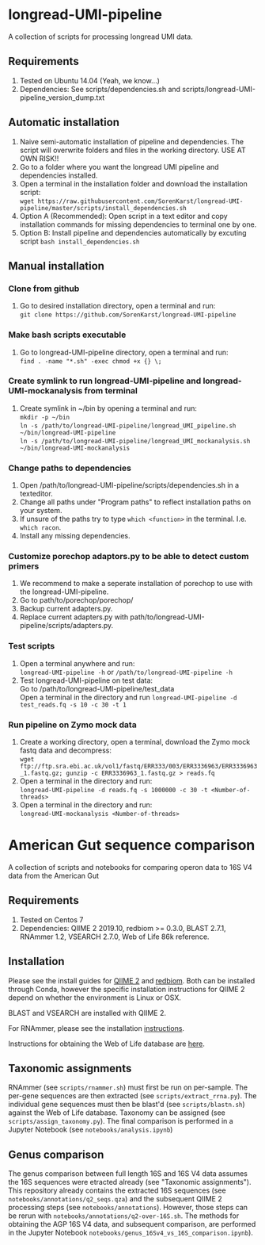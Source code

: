 # longread-UMI-pipeline
A collection of scripts for processing longread UMI data.

## Requirements
1. Tested on Ubuntu 14.04 (Yeah, we know...)
2. Dependencies: See scripts/dependencies.sh and scripts/longread-UMI-pipeline_version_dump.txt

## Automatic installation
1. Naive semi-automatic installation of pipeline and dependencies. The script will overwrite
   folders and files in the working directory. USE AT OWN RISK!!
2. Go to a folder where you want the longread UMI pipeline and dependencies installed.
3. Open a terminal in the installation folder and download the installation script:  
  `wget https://raw.githubusercontent.com/SorenKarst/longread-UMI-pipeline/master/scripts/install_dependencies.sh`
4. Option A (Recommended): Open script in a text editor and copy installation commands for missing dependencies to
   terminal one by one.
4. Option B: Install pipeline and dependencies automatically by excuting script `bash install_dependencies.sh`

## Manual installation

### Clone from github
1. Go to desired installation directory, open a terminal and run:  
   `git clone https://github.com/SorenKarst/longread-UMI-pipeline`

### Make bash scripts executable
1. Go to longread-UMI-pipeline directory, open a terminal and run:  
   `find . -name "*.sh" -exec chmod +x {} \;`

### Create symlink to run longread-UMI-pipeline and longread-UMI-mockanalysis from terminal
1. Create symlink in ~/bin by opening a terminal and run:  
   `mkdir -p ~/bin`  
   `ln -s /path/to/longread-UMI-pipeline/longread_UMI_pipeline.sh ~/bin/longread-UMI-pipeline`  
   `ln -s /path/to/longread-UMI-pipeline/longread_UMI_mockanalysis.sh ~/bin/longread-UMI-mockanalysis`

### Change paths to dependencies
1. Open /path/to/longread-UMI-pipeline/scripts/dependencies.sh in a texteditor.
2. Change all paths under "Program paths" to reflect installation paths on your system.
3. If unsure of the paths try to type `which <function>` in the terminal. I.e. `which racon`.
4. Install any missing dependencies.

### Customize porechop adaptors.py to be able to detect custom primers
1. We recommend to make a seperate installation of porechop to use with the longread-UMI-pipeline.
2. Go to path/to/porechop/porechop/
3. Backup current adapters.py.
4. Replace current adapters.py with path/to/longread-UMI-pipeline/scripts/adapters.py.

### Test scripts
1. Open a terminal anywhere and run:  
  `longread-UMI-pipeline -h` or `/path/to/longread-UMI-pipeline -h`
2. Test longread-UMI-pipeline on test data:  
   Go to /path/to/longread-UMI-pipeline/test_data  
   Open a terminal in the directory and run `longread-UMI-pipeline -d test_reads.fq -s 10 -c 30 -t 1`

### Run pipeline on Zymo mock data
1. Create a working directory, open a terminal, download the Zymo mock fastq data and decompress:  
   `wget ftp://ftp.sra.ebi.ac.uk/vol1/fastq/ERR333/003/ERR3336963/ERR3336963_1.fastq.gz; gunzip -c ERR3336963_1.fastq.gz > reads.fq`  
2. Open a terminal in the directory and run:  
  `longread-UMI-pipeline -d reads.fq -s 1000000 -c 30 -t <Number-of-threads>`
3. Open a terminal in the directory and run:  
  `longread-UMI-mockanalysis <Number-of-threads>` 

# American Gut sequence comparison
A collection of scripts and notebooks for comparing operon data to 16S V4 data from the American Gut

## Requirements

1. Tested on Centos 7
2. Dependencies: QIIME 2 2019.10, redbiom >= 0.3.0, BLAST 2.7.1, RNAmmer 1.2, VSEARCH 2.7.0, Web of Life 86k reference.

## Installation

Please see the install guides for [QIIME 2](https://docs.qiime2.org/2019.10/install/) and [redbiom](https://github.com/biocore/redbiom#client). Both can be installed through Conda, however the specific installation instructions for QIIME 2 depend on whether the environment is Linux or OSX.

BLAST and VSEARCH are installed with QIIME 2.

For RNAmmer, please see the installation [instructions](http://www.cbs.dtu.dk/services/doc/rnammer-1.2.readme).

Instructions for obtaining the Web of Life database are [here](https://biocore.github.io/wol/data/genomes/). 

## Taxonomic assignments

RNAmmer (see `scripts/rnammer.sh`) must first be run on per-sample. The per-gene sequences are then extracted (see `scripts/extract_rrna.py`). The individual gene sequences must then be  blast'd (see `scripts/blastn.sh`) against the Web of Life database. Taxonomy can be assigned (see `scripts/assign_taxonomy.py`). The final comparison is performed in a Jupyter Notebook (see `notebooks/analysis.ipynb`)

## Genus comparison

The genus comparison between full length 16S and 16S V4 data assumes the 16S sequences were etracted already (see "Taxonomic assignments"). This repository already contains the extracted 16S sequences (see `notebooks/annotations/q2_seqs.qza`) and the subsequent QIIME 2 processing steps (see `notebooks/annotations`). However, those steps can be rerun with `notebooks/annotations/q2-over-16S.sh`. The methods for obtaining the AGP 16S V4 data, and subsequent comparison, are performed in the Jupyter Notebook `notebooks/genus_16Sv4_vs_16S_comparison.ipynb`).
